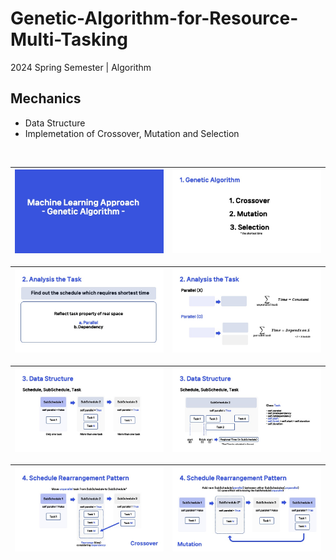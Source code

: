 # Genetic-Algorithm-for-Resource-Multi-Tasking
2024 Spring Semester | Algorithm

## Mechanics
- Data Structure
- Implemetation of Crossover, Mutation and Selection

</br>

![slide1](./img/jpeg/슬라이드1.jpeg) | ![slide2](./img/jpeg/슬라이드2.jpeg)
--- | --- |

![slide3](./img/jpeg/슬라이드3.jpeg) | ![slide4](./img/jpeg/슬라이드4.jpeg)
--- | --- |

![slide5](./img/jpeg/슬라이드5.jpeg) | ![slide6](./img/jpeg/슬라이드6.jpeg)
--- | --- |

![slide7](./img/jpeg/슬라이드7.jpeg) | ![slide8](./img/jpeg/슬라이드8.jpeg)
--- | --- |
